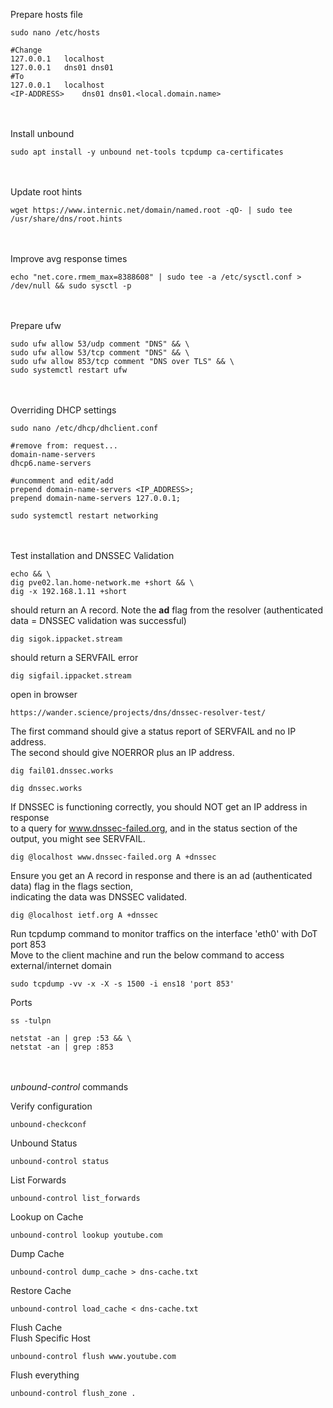 
Prepare hosts file
```
sudo nano /etc/hosts
```
```
#Change
127.0.0.1	localhost
127.0.0.1	dns01 dns01
#To
127.0.0.1	localhost
<IP-ADDRESS>	dns01 dns01.<local.domain.name>
```
<br><br>
Install unbound
```
sudo apt install -y unbound net-tools tcpdump ca-certificates
```
<br><br>
Update root hints
```
wget https://www.internic.net/domain/named.root -qO- | sudo tee /usr/share/dns/root.hints
```
<br><br>
Improve avg response times
```
echo "net.core.rmem_max=8388608" | sudo tee -a /etc/sysctl.conf > /dev/null && sudo sysctl -p
```
<br><br>
Prepare ufw
```
sudo ufw allow 53/udp comment "DNS" && \
sudo ufw allow 53/tcp comment "DNS" && \
sudo ufw allow 853/tcp comment "DNS over TLS" && \
sudo systemctl restart ufw
```
<br><br>
Overriding DHCP settings
```
sudo nano /etc/dhcp/dhclient.conf
```
```
#remove from: request...
domain-name-servers
dhcp6.name-servers

#uncomment and edit/add
prepend domain-name-servers <IP_ADDRESS>;
prepend domain-name-servers 127.0.0.1;
```
```
sudo systemctl restart networking
```
<br><br>
Test installation and DNSSEC Validation  
```
echo && \
dig pve02.lan.home-network.me +short && \
dig -x 192.168.1.11 +short
```  
should return an A record. Note the **ad** flag from the resolver (authenticated data = DNSSEC validation was successful)
```
dig sigok.ippacket.stream
```
should return a SERVFAIL error
```
dig sigfail.ippacket.stream
```
open in browser
```
https://wander.science/projects/dns/dnssec-resolver-test/
```
The first command should give a status report of SERVFAIL and no IP address.  
The second should give NOERROR plus an IP address.
```
dig fail01.dnssec.works
```
```
dig dnssec.works
```
If DNSSEC is functioning correctly, you should NOT get an IP address in response  
to a query for www.dnssec-failed.org, and in the status section of the output, 
you might see SERVFAIL.
```
dig @localhost www.dnssec-failed.org A +dnssec
```
Ensure you get an A record in response and there is an ad (authenticated data) flag in the flags section,  
indicating the data was DNSSEC validated.
```
dig @localhost ietf.org A +dnssec
```
Run tcpdump command to monitor traffics on the interface 'eth0' with DoT port 853  
Move to the client machine and run the below command to access external/internet domain
```
sudo tcpdump -vv -x -X -s 1500 -i ens18 'port 853'
```
Ports
```
ss -tulpn
```
```
netstat -an | grep :53 && \
netstat -an | grep :853
```
<br><br>
*unbound-control* commands

Verify configuration
```
unbound-checkconf
```
Unbound Status
```
unbound-control status
```
List Forwards
```
unbound-control list_forwards
```
Lookup on Cache
```
unbound-control lookup youtube.com
```
Dump Cache
```
unbound-control dump_cache > dns-cache.txt
```
Restore Cache
```
unbound-control load_cache < dns-cache.txt
```
Flush Cache  
Flush Specific Host
```
unbound-control flush www.youtube.com
```
Flush everything
```
unbound-control flush_zone .
```
